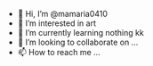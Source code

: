 - 👋 Hi, I’m @mamaria0410
- 👀 I’m interested in art
- 🌱 I’m currently learning nothing kk
- 💞️ I’m looking to collaborate on ...
- 📫 How to reach me ...

<!---
mamaria0410/mamaria0410 is a ✨ special ✨ repository because its `README.md` (this file) appears on your GitHub profile.
You can click the Preview link to take a look at your changes.
--->
